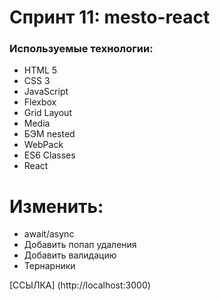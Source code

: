 # Спринт 11: mesto-react

### Используемые технологии:
* HTML 5
* CSS 3
* JavaScript
* Flexbox
* Grid Layout
* Media
* БЭМ nested
* WebPack
* ES6 Classes
* React

# Изменить:
* await/async
* Добавить попап удаления
* Добавить валидацию
* Тернарники

[ССЫЛКА] (http://localhost:3000)
